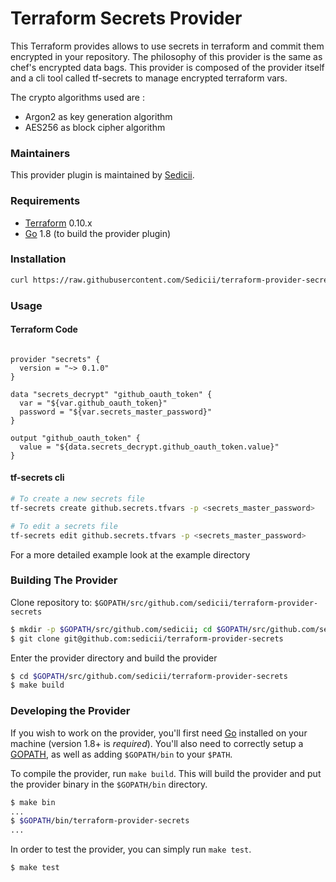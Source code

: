 # Terraform Secrets Provider

This Terraform provides allows to use secrets in terraform and commit them encrypted in your repository.
The philosophy of this provider is the same as chef's encrypted data bags.
This provider is composed of the provider itself and a cli tool called tf-secrets to manage encrypted terraform vars.

The crypto algorithms used are :
 * Argon2 as key generation algorithm
 * AES256 as block cipher algorithm 

### Maintainers

This provider plugin is maintained by [Sedicii](https://sedicii.com/).

### Requirements

-	[Terraform](https://www.terraform.io/downloads.html) 0.10.x
-	[Go](https://golang.org/doc/install) 1.8 (to build the provider plugin)

### Installation

```bash
curl https://raw.githubusercontent.com/Sedicii/terraform-provider-secrets/master/scripts/install-secrets-tf-plugin.sh | bash
```

### Usage

#### Terraform Code
```

provider "secrets" {
  version = "~> 0.1.0"
}

data "secrets_decrypt" "github_oauth_token" {
  var = "${var.github_oauth_token}"
  password = "${var.secrets_master_password}"
}

output "github_oauth_token" {
  value = "${data.secrets_decrypt.github_oauth_token.value}"
}
```

#### tf-secrets cli
```bash
# To create a new secrets file
tf-secrets create github.secrets.tfvars -p <secrets_master_password>

# To edit a secrets file
tf-secrets edit github.secrets.tfvars -p <secrets_master_password>
```

For a more detailed example look at the example directory

### Building The Provider

Clone repository to: `$GOPATH/src/github.com/sedicii/terraform-provider-secrets`

```sh
$ mkdir -p $GOPATH/src/github.com/sedicii; cd $GOPATH/src/github.com/sedicii
$ git clone git@github.com:sedicii/terraform-provider-secrets
```

Enter the provider directory and build the provider

```sh
$ cd $GOPATH/src/github.com/sedicii/terraform-provider-secrets
$ make build
```

### Developing the Provider

If you wish to work on the provider, you'll first need [Go](http://www.golang.org) installed on your machine (version 1.8+ is *required*). You'll also need to correctly setup a [GOPATH](http://golang.org/doc/code.html#GOPATH), as well as adding `$GOPATH/bin` to your `$PATH`.

To compile the provider, run `make build`. This will build the provider and put the provider binary in the `$GOPATH/bin` directory.

```sh
$ make bin
...
$ $GOPATH/bin/terraform-provider-secrets
...
```

In order to test the provider, you can simply run `make test`.

```sh
$ make test
```
